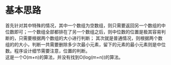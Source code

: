 # 基本思路
首先针对其中特殊的情况，其中一个数组为空数组，则只需要返回另一个数组的中位数即可；一个数组全部都排在了另一个数组之后，则中位数的位置是极其容易判断的，只需要根据两个数组的大小进行判断；
其次就是普通情况，则根据两个数组的的大小，判断一共需要删除多少次最小元素，留下的元素的最小元素则是中位数。程序设计细节需要注意，位置的判断。<br>
这是一个O(m+n)的算法，并没有找到O(log(m+n))的算法。
